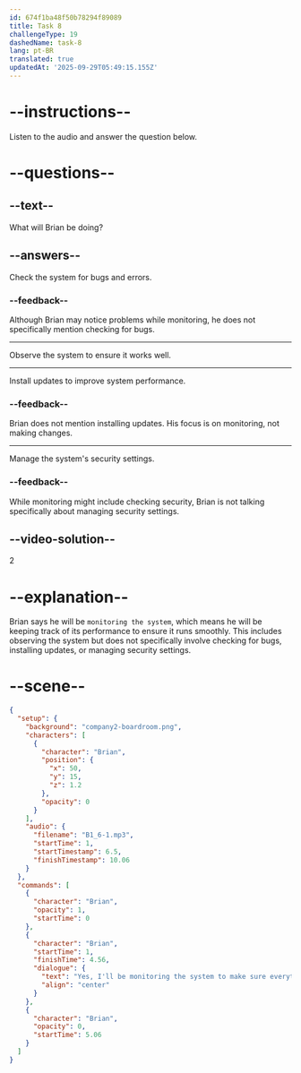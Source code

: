 ```yaml
---
id: 674f1ba48f50b78294f89089
title: Task 8
challengeType: 19
dashedName: task-8
lang: pt-BR
translated: true
updatedAt: '2025-09-29T05:49:15.155Z'
---
```


<!-- (Audio) Brian: Yes, I'll be monitoring the system to make sure everything goes smoothly. -->

# --instructions--

Listen to the audio and answer the question below.

# --questions--

## --text--

What will Brian be doing?

## --answers--

Check the system for bugs and errors.

### --feedback--

Although Brian may notice problems while monitoring, he does not specifically mention checking for bugs.

---

Observe the system to ensure it works well.

---

Install updates to improve system performance.

### --feedback--

Brian does not mention installing updates. His focus is on monitoring, not making changes.

---

Manage the system's security settings.

### --feedback--

While monitoring might include checking security, Brian is not talking specifically about managing security settings.

## --video-solution--

2

# --explanation--

Brian says he will be `monitoring the system`, which means he will be keeping track of its performance to ensure it runs smoothly. This includes observing the system but does not specifically involve checking for bugs, installing updates, or managing security settings.

# --scene--

```json
{
  "setup": {
    "background": "company2-boardroom.png",
    "characters": [
      {
        "character": "Brian",
        "position": {
          "x": 50,
          "y": 15,
          "z": 1.2
        },
        "opacity": 0
      }
    ],
    "audio": {
      "filename": "B1_6-1.mp3",
      "startTime": 1,
      "startTimestamp": 6.5,
      "finishTimestamp": 10.06
    }
  },
  "commands": [
    {
      "character": "Brian",
      "opacity": 1,
      "startTime": 0
    },
    {
      "character": "Brian",
      "startTime": 1,
      "finishTime": 4.56,
      "dialogue": {
        "text": "Yes, I'll be monitoring the system to make sure everything goes smoothly.",
        "align": "center"
      }
    },
    {
      "character": "Brian",
      "opacity": 0,
      "startTime": 5.06
    }
  ]
}
```
